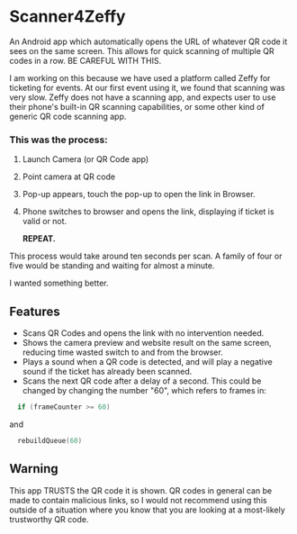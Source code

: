 # Scanner4Zeffy

An Android app which automatically opens the URL of whatever QR code it sees on the same screen.
This allows for quick scanning of multiple QR codes in a row. BE CAREFUL WITH THIS.

I am working on this because we have used a platform called Zeffy for ticketing for events.  At our first event using it, we found that scanning was very slow.  Zeffy does not have a scanning app, and expects user to use their phone's built-in QR scanning capabilities, or some other kind of generic QR code scanning app.

### This was the process:

1. Launch Camera (or QR Code app)
2. Point camera at QR code
3. Pop-up appears, touch the pop-up to open the link in Browser.
4. Phone switches to browser and opens the link, displaying if ticket is valid or not.

   **REPEAT.**

This process would take around ten seconds per scan.  A family of four or five would be standing and waiting for almost a minute.

I wanted something better.

## Features

- Scans QR Codes and opens the link with no intervention needed.
- Shows the camera preview and website result on the same screen, reducing time wasted switch to and from the browser.
- Plays a sound when a QR code is detected, and will play a negative sound if the ticket has already been scanned.
- Scans the next QR code after a delay of a second.  This could be changed by changing the number "60", which refers to frames in:

```kotlin
  if (frameCounter >= 60)
```
  and
```kotlin
  rebuildQueue(60)
```

## Warning  
This app TRUSTS the QR code it is shown.  QR codes in general can be made to contain malicious links, so I would not recommend using this outside of a situation where you know that you are looking at a most-likely trustworthy QR code.
